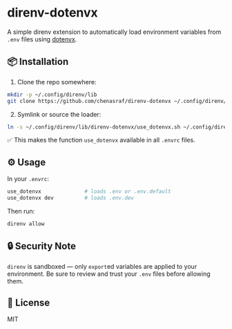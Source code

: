 # direnv-dotenvx

A simple direnv extension to automatically load environment variables from `.env` files using
[dotenvx](https://dotenvx.com/).

## 📦 Installation

1. Clone the repo somewhere:

```sh
mkdir -p ~/.config/direnv/lib
git clone https://github.com/chenasraf/direnv-dotenvx ~/.config/direnv/lib/direnv-dotenvx
```

2. Symlink or source the loader:

```sh
ln -s ~/.config/direnv/lib/direnv-dotenvx/use_dotenvx.sh ~/.config/direnv/lib/use_dotenvx.sh
```

✅ This makes the function `use_dotenvx` available in all `.envrc` files.

## ⚙️ Usage

In your `.envrc`:

```sh
use_dotenvx              # loads .env or .env.default
use_dotenvx dev          # loads .env.dev
```

Then run:

```sh
direnv allow
```

## 🔒 Security Note

`direnv` is sandboxed — only `export`ed variables are applied to your environment. Be sure to
review and trust your `.env` files before allowing them.

## 📝 License

MIT

